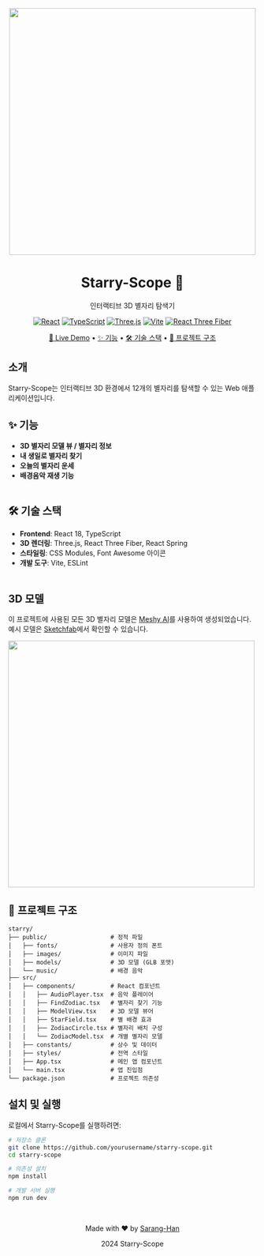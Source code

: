 <div align="center">
  <img src="https://github.com/user-attachments/assets/edb50792-ded1-4b43-ae8c-b7900ae1e73d" width="500" />
  <h1>Starry-Scope 🌌</h1>

  <p>인터랙티브 3D 별자리 탐색기</p>

  [![React](https://img.shields.io/badge/React-18.3.1-61DAFB?style=flat-square&logo=react)](https://reactjs.org/)
  [![TypeScript](https://img.shields.io/badge/TypeScript-5.6.2-3178C6?style=flat-square&logo=typescript)](https://www.typescriptlang.org/)
  [![Three.js](https://img.shields.io/badge/Three.js-0.171.0-000000?style=flat-square&logo=three.js)](https://threejs.org/)
  [![Vite](https://img.shields.io/badge/Vite-6.0.1-646CFF?style=flat-square&logo=vite)](https://vitejs.dev/)
  [![React Three Fiber](https://img.shields.io/badge/React_Three_Fiber-8.17.10-44a4bc?style=flat-square)](https://github.com/pmndrs/react-three-fiber)
  
  <p>
    <a href="https://starry-scope.vercel.app">🌟 Live Demo</a> •
    <a href="#features">✨ 기능</a> •
    <a href="#tech-stack">🛠️ 기술 스택</a> •
    <a href="#structure">📁 프로젝트 구조</a>
  </p>

</div>

## 소개

Starry-Scope는 인터랙티브 3D 환경에서 12개의 별자리를 탐색할 수 있는 Web 애플리케이션입니다.<br>

## <a name="features"></a>✨ 기능

- **3D 별자리 모델 뷰 / 별자리 정보**
- **내 생일로 별자리 찾기**
- **오늘의 별자리 운세**
- **배경음악 재생 기능**
<br><br>

## <a name="tech-stack"></a>🛠️ 기술 스택

- **Frontend**: React 18, TypeScript
- **3D 렌더링**: Three.js, React Three Fiber, React Spring
- **스타일링**: CSS Modules, Font Awesome 아이콘
- **개발 도구**: Vite, ESLint
<br><br>

## 3D 모델

이 프로젝트에 사용된 모든 3D 별자리 모델은 [Meshy AI](https://meshy.ai/)를 사용하여 생성되었습니다.<br>
예시 모델은 [Sketchfab](https://skfb.ly/psyGt)에서 확인할 수 있습니다.

<img src="https://github.com/user-attachments/assets/3d5cf938-39e6-4bee-b400-5349702f37fa" width="500" />


## <a name="structure"></a>📁 프로젝트 구조

```
starry/
├── public/                  # 정적 파일
│   ├── fonts/               # 사용자 정의 폰트
│   ├── images/              # 이미지 파일
│   ├── models/              # 3D 모델 (GLB 포맷)
│   └── music/               # 배경 음악
├── src/
│   ├── components/          # React 컴포넌트
│   │   ├── AudioPlayer.tsx  # 음악 플레이어
│   │   ├── FindZodiac.tsx   # 별자리 찾기 기능
│   │   ├── ModelView.tsx    # 3D 모델 뷰어
│   │   ├── StarField.tsx    # 별 배경 효과
│   │   ├── ZodiacCircle.tsx # 별자리 배치 구성
│   │   └── ZodiacModel.tsx  # 개별 별자리 모델
│   ├── constants/           # 상수 및 데이터
│   ├── styles/              # 전역 스타일
│   ├── App.tsx              # 메인 앱 컴포넌트
│   └── main.tsx             # 앱 진입점
└── package.json             # 프로젝트 의존성
```

## 설치 및 실행

로컬에서 Starry-Scope를 실행하려면:

```bash
# 저장소 클론
git clone https://github.com/yourusername/starry-scope.git
cd starry-scope

# 의존성 설치
npm install

# 개발 서버 실행
npm run dev
```
<br>

<div align="center">
  <p>Made with ❤️ by <a href="https://github.com/Sarang-Han">Sarang-Han</a></p>
  <p>2024 Starry-Scope</p>
</div>
